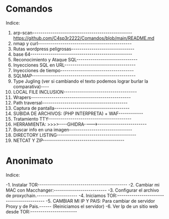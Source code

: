 # Comandos
Indice:

1. arp-scan-------------------------------------------------https://github.com/C4sp3r2222/Comandos/blob/main/README.md
2. nmap y curl----------------------------------------------
3. Rutas wordpress peligrosas-------------------------------
4. base 64--------------------------------------------------
5. Reconocimiento y Ataque SQL------------------------------
6. Inyecciones SQL en URL-----------------------------------
7. Inyecciones de tiempo------------------------------------
8. SQLMAP---------------------------------------------------
9. Type Jugling (ver si cambiando el texto podemos lograr burlar la comparativa)----
10. LOCAL FILE INCLUSION------------------------------------
11. Wrapers-------------------------------------------------
12. Path traversal------------------------------------------
13. Captura de pantalla-------------------------------------
14. SUBIDA DE ARCHIVOS:   (PHP INTERPRETA) + WAF------------
15. Tratamiento TTY-----------------------------------------
16. HERRAMIENTA: >>>>----GHIDRA---->------------------------
17. Buscar info en una imagen-------------------------------
18. DIRECTORY LISTING---------------------------------------
19. NETCAT   Y   ZIP----------------------------------------

# Anonimato
Indice:

-1. Instalar TOR--------------------------------------------
-2. Cambiar mi MAC con Macchanger:--------------------------
-3. Configurar el archivo de proxychain.--------------------
-4. Iniciamos TOR:------------------------------------------
-5. CAMBIAR MI IP Y PAIS: Para cambiar de servidor Proxy y de Pais.------
(Reiniciamos el servidor)
-6. Ver Ip de un sitio web desde TOR:-----------------------
